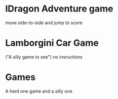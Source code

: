 # IDragon Adventure game
move side-to-side and jump to score

# Lamborgini Car Game
("A silly game to see") no insructions

# Games
A hard one game and a silly one
